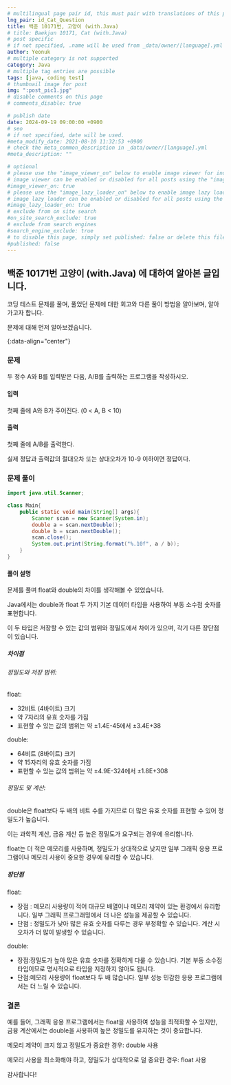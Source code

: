 ```yaml
---
# multilingual page pair id, this must pair with translations of this page. (This name must be unique)
lng_pair: id_Cat_Question
title: 백준 10171번, 고양이 (with.Java)
# title: Baekjun 10171, Cat (with.Java)
# post specific
# if not specified, .name will be used from _data/owner/[language].yml
author: Yeonuk
# multiple category is not supported
category: Java
# multiple tag entries are possible
tags: [java, coding test]
# thumbnail image for post
img: ":post_pic1.jpg"
# disable comments on this page
# comments_disable: true

# publish date
date: 2024-09-19 09:00:00 +0900
# seo
# if not specified, date will be used.
#meta_modify_date: 2021-08-10 11:32:53 +0900
# check the meta_common_description in _data/owner/[language].yml
#meta_description: ""

# optional
# please use the "image_viewer_on" below to enable image viewer for individual pages or posts (_posts/ or [language]/_posts folders).
# image viewer can be enabled or disabled for all posts using the "image_viewer_posts: true" setting in _data/conf/main.yml.
#image_viewer_on: true
# please use the "image_lazy_loader_on" below to enable image lazy loader for individual pages or posts (_posts/ or [language]/_posts folders).
# image lazy loader can be enabled or disabled for all posts using the "image_lazy_loader_posts: true" setting in _data/conf/main.yml.
#image_lazy_loader_on: true
# exclude from on site search
#on_site_search_exclude: true
# exclude from search engines
#search_engine_exclude: true
# to disable this page, simply set published: false or delete this file
#published: false
---
```


<!-- outline-start -->

## 백준 10171번 고양이 (with.Java) 에 대하여 알아본 글입니다.

코딩 테스트 문제를 풀며, 풀었던 문제에 대한 회고와 다른 풀이 방법을 알아보며, 알아가고자 합니다.

문제에 대해 먼저 알아보겠습니다.

{:data-align="center"}

<!-- outline-end -->

### 문제

두 정수 A와 B를 입력받은 다음, A/B를 출력하는 프로그램을 작성하시오.

#### 입력

첫째 줄에 A와 B가 주어진다. (0 < A, B < 10)

#### 출력

첫째 줄에 A/B를 출력한다.

실제 정답과 출력값의 절대오차 또는 상대오차가 10-9 이하이면 정답이다.

### 문제 풀이

```java
import java.util.Scanner;

class Main{
    public static void main(String[] args){
        Scanner scan = new Scanner(System.in);
        double a = scan.nextDouble();
        double b = scan.nextDouble();
        scan.close();
        System.out.print(String.format("%.10f", a / b));
    }
}

```

#### 풀이 설명

문제를 풀며 float와 double의 차이를 생각해볼 수 있었습니다.

Java에서는 double과 float 두 가지 기본 데이터 타입을 사용하여 부동 소수점 숫자를 표현합니다.

이 두 타입은 저장할 수 있는 값의 범위와 정밀도에서 차이가 있으며, 각기 다른 장단점이 있습니다.

##### 차이점

###### 정밀도와 저장 범위:

float:

- 32비트 (4바이트) 크기
- 약 7자리의 유효 숫자를 가짐
- 표현할 수 있는 값의 범위는 약 ±1.4E-45에서 ±3.4E+38

double:

- 64비트 (8바이트) 크기
- 약 15자리의 유효 숫자를 가짐
- 표현할 수 있는 값의 범위는 약 ±4.9E-324에서 ±1.8E+308

###### 정밀도 및 계산:

double은 float보다 두 배의 비트 수를 가지므로 더 많은 유효 숫자를 표현할 수 있어 정밀도가 높습니다.

이는 과학적 계산, 금융 계산 등 높은 정밀도가 요구되는 경우에 유리합니다.

float는 더 적은 메모리를 사용하며, 정밀도가 상대적으로 낮지만 일부 그래픽 응용 프로그램이나 메모리 사용이 중요한 경우에 유리할 수 있습니다.

##### 장단점

float:

- 장점 : 메모리 사용량이 적어 대규모 배열이나 메모리 제약이 있는 환경에서 유리합니다. 일부 그래픽 프로그래밍에서 더 나은 성능을 제공할 수 있습니다.
- 단점 : 정밀도가 낮아 많은 유효 숫자를 다루는 경우 부정확할 수 있습니다. 계산 시 오차가 더 많이 발생할 수 있습니다.

double:

- 장점:정밀도가 높아 많은 유효 숫자를 정확하게 다룰 수 있습니다. 기본 부동 소수점 타입이므로 명시적으로 타입을 지정하지 않아도 됩니다.
- 단점:메모리 사용량이 float보다 두 배 많습니다.
  일부 성능 민감한 응용 프로그램에서는 더 느릴 수 있습니다.

### 결론

예를 들어, 그래픽 응용 프로그램에서는 float을 사용하여 성능을 최적화할 수 있지만, 금융 계산에서는 double을 사용하여 높은 정밀도를 유지하는 것이 중요합니다.

메모리 제약이 크지 않고 정밀도가 중요한 경우: double 사용

메모리 사용을 최소화해야 하고, 정밀도가 상대적으로 덜 중요한 경우: float 사용

감사합니다!
